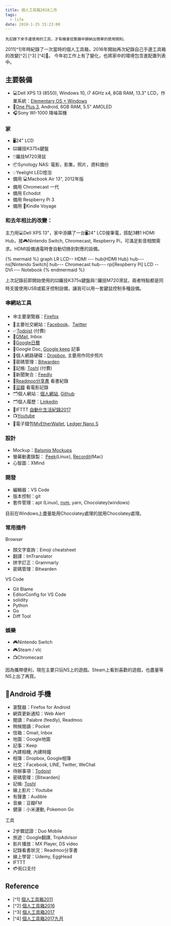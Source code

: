 ```yaml
---
title: 個人工具箱2018二月
tags:
  - life
date: 2018-1-25 15:23:00
---
```


`先記錄下來手邊使用的工具，才有機會從繁雜中歸納出簡單的使用規則。`

2011[^1]年時紀錄了一次當時的個人工具箱，2016年開始再次紀錄自己手邊工具箱的改變[^2] [^3] [^4]🤹。
今年初工作上有了變化，也將家中的環境包含進配置列表中。

## 主要裝備

* :computer:Dell XPS 13 (8550), Windows 10, i7 4GHz x4, 8GB RAM, 13.3" LCD，作業系統：[Elementary OS + Windows](https://blog.gasolin.idv.tw/2017/10/25/xps13-elementary-os/)
* :iphone:[One Plus 3](https://oneplus.net/global/3), Android, 6GB RAM, 5.5" AMOLED
* :headphones:Sony WI-1000 降噪耳機

### 家

* :desktop_computer:24" LCD
* :keyboard:羅技K375s鍵盤
* :computer_mouse:羅技M720滑鼠
* :package:Synology NAS: 電影，影集，照片，資料備份
* :bulb:Yeelight LED燈泡
* 備用 :computer:Macbook Air 13", 2012年版
* 備用 Chromecast 一代
* 備用 Echodot
* 備用 Respberry Pi 3
* 備用 :orange_book:Kindle Voyage

### 和去年相比的改變：

主力用:computer:Dell XPS 13"，家中添購了一台:desktop_computer:24" LCD接筆電，搭配3轉1 HDMI Hub，接🎮Nintendo Switch, Chromecast, Respberry Pi，可滿足影音相關需求。HDMI設備通電時會自動切換到對應的設備。

{% mermaid %}
graph LR
LCD-- HDMI --- hub{HDMI Hub}
hub--- ns[Nintendo Switch]
hub--- Chromecast
hub--- rpi[Respberry Pi]
LCD -- DVI --- Notebook
{% endmermaid %}

上次記錄前即開始使用的:keyboard:羅技K375s鍵盤與:computer_mouse:羅技M720滑鼠，兩者特點都是同時支援使用USB或藍牙控制設備，讓我可以用一套鍵鼠控制多種設備。

### :spider_web:網站工具

* :spider_web:主要瀏覽器：[Firefox](https://www.mozilla.org/en-US/firefox/products/)
* :busts_in_silhouette:主要社交網站：[Facebook](http://www.facebook.com/)、[Twitter](https://twitter.com/gasolin)
* ✅[Todoist](https://todoist.com/) (付費)
* :email:[GMail](http://mail.google.com/), Inbox
* :calendar:[Google日曆](http://www.google.com/calendar)
* :memo:Google Doc, [Google keep](http://keep.google.com/) 記事
* :floppy_disk:個人網路硬碟：[Dropbox](http://www.dropbox.com/), 主要用作同步照片
* 🔑密碼管理：[Bitwarden](https://www.bitwarden.com/)
* 📒記帳: [Toshl](https://toshl.com) (付費)
* :newspaper:新聞聚合：[Feedly](https://feedly.com/)
* :blue_book:[Readmoo分享書](https://share.readmoo.com/mooer/lifaicqb9/bookshelf/gasolin/read) 看書紀錄
* :movie_camera:[豆瓣](http://www.douban.com/) 看電影記錄
* :card_index_dividers:個人網站：[個人網站](http://www.gasolin.idv.tw), [Github](https://github.com/gasolin/blog/)
* :card_index_dividers:個人履歷：[Linkedin](https://www.linkedin.com/in/fredglin/)
* :link:IFTTT [自動化生活紀錄2017](https://blog.gasolin.idv.tw/2017/02/02/personal-automation-in-2017/)
* :tv:[Youtube](https://www.youtube.com/)
* :purse:電子錢包[MyEtherWallet](https://www.myetherwallet.com/), [Ledger Nano S](https://blog.gasolin.idv.tw/2017/12/26/setup_ledger_nano_on_linux/)


### 設計

* Mockup：[Balsmiq Mockups](http://www.balsamiq.com/products/mockups)
* 螢幕動畫錄製： [Peek](https://github.com/phw/peek)(Linux), [Recordit](http://www.recordit.co/)(Mac)
* 心智圖：XMind

### 開發

* 編輯器：VS Code
* 版本控制：git
* 套件管理：apt (Linux), [nvm](https://github.com/creationix/nvm), yarn, Chocolatey(windows)

目前在Windows上盡量能用Chocolatey處理的就用Chocolatey處理。

### 常用插件

Browser
* 顏文字查詢：Emoji cheatsheet
* 翻譯：ImTranslator
* 拼字訂正：Grammarly
* 密碼管理：Bitwarden

VS Code
* Git Blame
* EditorConfig for VS Code
* solidity
* Python
* Go
* Diff Tool


### 娛樂

* 🎮Nintendo Switch
* 🎮Steam / vlc
* :tv:Chromecast

因為攜帶便利，現在主要只玩NS上的遊戲。Steam上看到喜歡的遊戲，也盡量等NS上出了再買。

## :iphone:Android 手機
* 瀏覽器：Firefox for Android
* 網頁更新通知：Web Alert
* 閱讀：Palabre (feedly), Readmoo
* 稍候閱讀：Pocket
* 信箱：Gmail, Inbox
* 地圖：Google地圖
* 記事：Keep
* 內建相機, 內建時鐘
* 相簿：Dropbox, Google相簿
* 社交：Facebook, LINE, Twitter, WeChat
* 待辦事項：[Todoist](https://play.google.com/store/apps/details?id=com.todoist)
* 密碼管理：[Bitwarden]
* 記帳: [Toshl](https://play.google.com/store/apps/details?id=com.thirdframestudios.android.expensoor)
* 線上影片：Youtube
* 有聲書：Audible
* 音樂：豆瓣FM
* 健康：小米運動, Pokemon Go

工具

* 2步驟認證：Duo Mobile
* 旅遊：Google翻譯, TripAdvisor
* 影片播放：MX Player, DS video
* 記錄看書狀況：Readmoo分享書
* 線上學習：Udemy, EggHead
* IFTTT
* 💳街口支付

## Reference

* [^1] [個人工具箱2011](https://blog.gasolin.idv.tw/2013/01/02/%E5%80%8B%E4%BA%BA%E5%B7%A5%E5%85%B7%E7%AE%B12011/)
* [^2] [個人工具箱2016](https://blog.gasolin.idv.tw/2016/12/19/tooling-in-2016/)
* [^3] [個人工具箱2017](https://blog.gasolin.idv.tw/2017/02/02/tooling-in-2017/)
* [^4] [個人工具箱2017九月](https://blog.gasolin.idv.tw/2017/02/02/tooling-in-2017-sep/)
